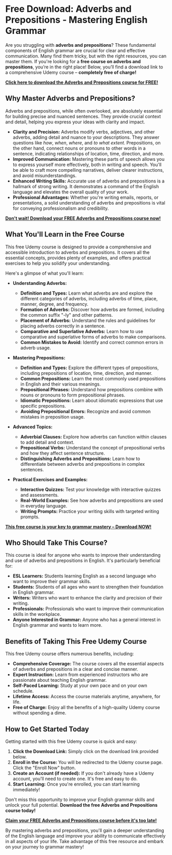 # Free Download: Adverbs and Prepositions - Mastering English Grammar

Are you struggling with **adverbs and prepositions**? These fundamental components of English grammar are crucial for clear and effective communication. Many find them tricky, but with the right resources, you can master them. If you're looking for a **free course on adverbs and prepositions**, you’re in the right place! Below, you’ll find a download link to a comprehensive Udemy course – **completely free of charge!**

[**Click here to download the Adverbs and Prepositions course for FREE!**](https://udemywork.com/adverbs-and-prepositions)

## Why Master Adverbs and Prepositions?

Adverbs and prepositions, while often overlooked, are absolutely essential for building precise and nuanced sentences. They provide crucial context and detail, helping you express your ideas with clarity and impact.

*   **Clarity and Precision:** Adverbs modify verbs, adjectives, and other adverbs, adding detail and nuance to your descriptions. They answer questions like *how*, *when*, *where*, and *to what extent*. Prepositions, on the other hand, connect nouns or pronouns to other words in a sentence, indicating relationships of location, time, direction, and more.
*   **Improved Communication:** Mastering these parts of speech allows you to express yourself more effectively, both in writing and speech. You'll be able to craft more compelling narratives, deliver clearer instructions, and avoid misunderstandings.
*   **Enhanced Writing Skills:** Accurate use of adverbs and prepositions is a hallmark of strong writing. It demonstrates a command of the English language and elevates the overall quality of your work.
*   **Professional Advantages:** Whether you're writing emails, reports, or presentations, a solid understanding of adverbs and prepositions is vital for conveying professionalism and credibility.

[**Don't wait! Download your FREE Adverbs and Prepositions course now!**](https://udemywork.com/adverbs-and-prepositions)

## What You'll Learn in the Free Course

This free Udemy course is designed to provide a comprehensive and accessible introduction to adverbs and prepositions. It covers all the essential concepts, provides plenty of examples, and offers practical exercises to help you solidify your understanding.

Here's a glimpse of what you'll learn:

*   **Understanding Adverbs:**
    *   **Definition and Types:** Learn what adverbs are and explore the different categories of adverbs, including adverbs of time, place, manner, degree, and frequency.
    *   **Formation of Adverbs:** Discover how adverbs are formed, including the common suffix "-ly" and other patterns.
    *   **Placement of Adverbs:** Understand the rules and guidelines for placing adverbs correctly in a sentence.
    *   **Comparative and Superlative Adverbs:** Learn how to use comparative and superlative forms of adverbs to make comparisons.
    *   **Common Mistakes to Avoid:** Identify and correct common errors in adverb usage.

*   **Mastering Prepositions:**
    *   **Definition and Types:** Explore the different types of prepositions, including prepositions of location, time, direction, and manner.
    *   **Common Prepositions:** Learn the most commonly used prepositions in English and their various meanings.
    *   **Prepositional Phrases:** Understand how prepositions combine with nouns or pronouns to form prepositional phrases.
    *   **Idiomatic Prepositions:** Learn about idiomatic expressions that use specific prepositions.
    *   **Avoiding Prepositional Errors:** Recognize and avoid common mistakes in preposition usage.

*   **Advanced Topics:**
    *   **Adverbial Clauses:** Explore how adverbs can function within clauses to add detail and context.
    *   **Prepositional Verbs:** Understand the concept of prepositional verbs and how they affect sentence structure.
    *   **Distinguishing Adverbs and Prepositions:** Learn how to differentiate between adverbs and prepositions in complex sentences.

*   **Practical Exercises and Examples:**
    *   **Interactive Quizzes:** Test your knowledge with interactive quizzes and assessments.
    *   **Real-World Examples:** See how adverbs and prepositions are used in everyday language.
    *   **Writing Prompts:** Practice your writing skills with targeted writing prompts.

[**This free course is your key to grammar mastery – Download NOW!**](https://udemywork.com/adverbs-and-prepositions)

## Who Should Take This Course?

This course is ideal for anyone who wants to improve their understanding and use of adverbs and prepositions in English. It's particularly beneficial for:

*   **ESL Learners:** Students learning English as a second language who want to improve their grammar skills.
*   **Students:** Students of all ages who want to strengthen their foundation in English grammar.
*   **Writers:** Writers who want to enhance the clarity and precision of their writing.
*   **Professionals:** Professionals who want to improve their communication skills in the workplace.
*   **Anyone Interested in Grammar:** Anyone who has a general interest in English grammar and wants to learn more.

## Benefits of Taking This Free Udemy Course

This free Udemy course offers numerous benefits, including:

*   **Comprehensive Coverage:** The course covers all the essential aspects of adverbs and prepositions in a clear and concise manner.
*   **Expert Instruction:** Learn from experienced instructors who are passionate about teaching English grammar.
*   **Self-Paced Learning:** Study at your own pace and on your own schedule.
*   **Lifetime Access:** Access the course materials anytime, anywhere, for life.
*   **Free of Charge:** Enjoy all the benefits of a high-quality Udemy course without spending a dime.

## How to Get Started Today

Getting started with this free Udemy course is quick and easy:

1.  **Click the Download Link:** Simply click on the download link provided below.
2.  **Enroll in the Course:** You will be redirected to the Udemy course page. Click the "Enroll Now" button.
3.  **Create an Account (if needed):** If you don't already have a Udemy account, you'll need to create one. It's free and easy to do.
4.  **Start Learning:** Once you're enrolled, you can start learning immediately!

Don't miss this opportunity to improve your English grammar skills and unlock your full potential. **Download the free Adverbs and Prepositions course today!**

[**Claim your FREE Adverbs and Prepositions course before it's too late!**](https://udemywork.com/adverbs-and-prepositions)

By mastering adverbs and prepositions, you'll gain a deeper understanding of the English language and improve your ability to communicate effectively in all aspects of your life. Take advantage of this free resource and embark on your journey to grammar mastery!
